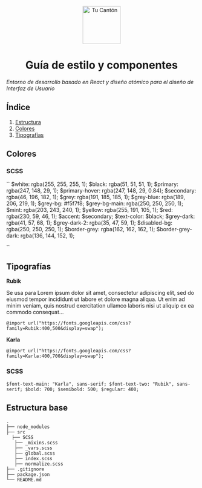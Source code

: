 <p align="center">
  <a href="https://www.tucanton.com">
    <img alt="Tu Cantón" src="https://s3.amazonaws.com/tucanton/webapp/svg/tu-canton_logo.svg" width="100" />
  </a>
</p>
<h1 align="center">
  Guía de estilo y componentes
</h1>

_Entorno de desarrollo basado en React y diseño atómico para el diseño de Interfaz de Usuario_

## Índice

1. [Estructura](#Estructura)
1. [Colores](#Colores)
1. [Tipografías](#Tipografias)

## Colores

### SCSS

``
$white: rgba(255, 255, 255, 1);
$black: rgba(51, 51, 51, 1);
$primary: rgba(247, 148, 29, 1);
$primary-hover: rgba(247, 148, 29, 0.84);
$secondary: rgba(46, 196, 182, 1);
$grey: rgba(191, 185, 185, 1);
$grey-blue: rgba(189, 206, 219, 1);
$grey-bg: #f5f7f8;
$grey-bg-main: rgba(250, 250, 250, 1);
$mint: rgba(203, 243, 240, 1);
$yellow: rgba(255, 191, 105, 1);
$red: rgba(230, 59, 46, 1);
$accent: $secondary;
$text-color: $black;
$grey-dark: rgba(41, 57, 68, 1);
$grey-dark-2: rgba(35, 47, 59, 1);
$disabled-bg: rgba(250, 250, 250, 1);
$border-grey: rgba(162, 162, 162, 1);
$border-grey-dark: rgba(136, 144, 152, 1);

``

## Tipografías

**Rubik**

Se usa para 
Lorem ipsum dolor sit amet, consectetur adipiscing elit, sed do eiusmod tempor incididunt ut labore et dolore magna aliqua. Ut enim ad minim veniam, quis nostrud exercitation ullamco laboris nisi ut aliquip ex ea commodo consequat...

``
@import url("https://fonts.googleapis.com/css?family=Rubik:400,500&display=swap");
``

**Karla**

``
@import url("https://fonts.googleapis.com/css?family=Karla:400,700&display=swap");
``

### SCSS
``
$font-text-main: "Karla", sans-serif;
$font-text-two: "Rubik", sans-serif;
$bold: 700;
$semibold: 500;
$regular: 400;
``

## Estructura base

    .
    ├── node_modules
    ├── src
      ├── SCSS
       ├── _mixins.scss
       ├── _vars.scss
       ├── global.scss
       ├── index.scss
       ├── normalize.scss
    ├── .gitignore
    ├── package.json
    └── README.md
